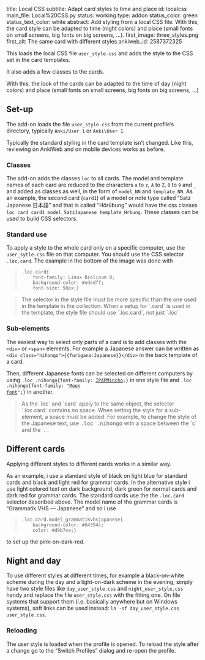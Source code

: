 title: Local CSS
subtitle: Adapt card styles to time and place
id: localcss
main_file: Local%20CSS.py
status: working
type: addon
status_color: green
status_text_color: white
abstract: Add styling from a local CSS file. With this, the card style can be adapted to time (night colors) and place (small fonts on small screens, big fonts on big screens, ...).
first_image: three_styles.png
first_alt: The same card with different styles
ankiweb_id: 2587372325

This loads the local CSS file `user_style.css` and adds the style to
the CSS set in the card templates.

It also adds a few classes to the cards.


With this, the look of the cards can be adapted to the time of day
(night colors) and place (small fonts on small screens, big fonts on
big screens, ...)

## Set-up

The add-on loads the file `user_style.css` from the current profile’s
directory, typically `Anki/User 1` or `Anki\User 1`.

Typically the standard styling in the card template isn’t
changed. Like this, reviewing on AnkiWeb and on mobile devices works
as before.

### Classes

The add-on adds the classes `loc` to all cards. The model and template
names of each card are reduced to the characters `a` to `z`, `A` to
`Z`, `0` to `9` and `_` and added as classes as well, in the form of
`model_NN` and `template_NN`. As an example, the second card (`card1`)
of a model or note type called “Satz Japanese 日本語” and that is
called “Hörübung” would have the css classes `loc card card1
model_SatzJapanese template_Hrbung`. These classes can be used to
build CSS selectors.

### Standard use

To apply a style to the whole card only on a specific computer, use the
`user_sytle.css` file on that computer. You should use the CSS selector
`.loc.card`. The example in the bottom of the image was done with
<blockquote><pre><code>.loc.card{
    font-family: Linux Biolinum O;
    background-color: #ededff;
    font-size: 58px;}</code></pre></blockquote>

<blockquote class=nb> The selector in the style file must be more
specific than the one used in the template in the collection. When a
setup for `.card` is used in the template, the style file should use
`.loc.card`, not just `.loc` </blockquote>


### Sub-elements

The easiest way to select only parts of a card is to add classes with
the `<div>` or `<span>` elements. For example a Japanese answer can be
written as `<div class="nihongo">{{furigana:Japanese}}</div>` in the
back template of a card.

Then, different Japanese fonts can be selected on different computers
by using <code>.loc .nihongo{font-family:
[IPAPMincho](http://ossipedia.ipa.go.jp/ipafont/index.html);}</code> in
one style file and <code>.loc .nihongo{font-family:
"[Moon font](http://cooltext.com/Download-Font-%E6%9C%88+Moon)";}</code>
in another.

<blockquote class=nb>
As the `loc` and `card` apply to the same object, the
selector `.loc.card` contains <em>no</em> space. When setting
the style for a sub-element, a space <em>must</em> be added. For
example, to change the style of the Japanese text, use <tt>.loc
.nihongo</tt> with a space between the `c` and the `.`.
</blockquote>


## Different cards

Applying different styles to different cards works in a similar way.

As an example, i use a standard style of black on light blue for
standard cards and black and light red for grammar cards. In the
alternative style i use light colored text on dark background, dark
green for normal cards and dark red for grammar cards. The standard
cards use the the `.loc.card` selector described above. The model name
of the grammar cards is “Grammatik VHS — Japanese” and so i use
<blockquote><pre><code>.loc.card.model_grammatikvhsjapanese{
    background-color: #64354c;
    color: #d9b7ce;}</code></pre></blockquote>
to set up the pink-on-dark-red.


## Night and day

To use different styles at different times, for example a
black-on-white scheme during the day and a light-on-dark scheme in the
evening, simply have two style files like `day_user_style.css` and
`night_user_style.css` handy and replace the file `user_style.css`
with the fitting one. On file systems that support them (i.e. basically
anywhere but on Windows systems), soft links can be used instead: `ln
-sf day_user_style.css user_style.css`.

### Reloading

The user style is loaded when the profile is opened. To reload the
style after a change go to the “Switch Profiles” dialog and re-open the
profile.

